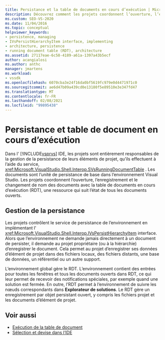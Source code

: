 ```yaml
---
title: Persistance et la table de documents en cours d’exécution | Microsoft Docs
description: Découvrez comment les projets coordonnent l’ouverture, l’enregistrement et le changement de nom des documents dans la table de document en cours d’exécution, qui effectue le suivi de l’état des documents dans l’IDE de Visual Studio.
ms.custom: SEO-VS-2020
ms.date: 11/04/2016
ms.topic: conceptual
helpviewer_keywords:
- persistence, managing
- IVsPersistHierarchyItem interface, implementing
- architecture, persistence
- running document table (RDT), architecture
ms.assetid: 27117eae-6c58-4189-a61a-1397a43b5ecf
author: acangialosi
ms.author: anthc
manager: jmartens
ms.workload:
- vssdk
ms.openlocfilehash: 6070cba3e24f16da0bf5619fc979e0d4471971c0
ms.sourcegitcommit: ae6d47b09a439cd0e13180f5e89510e3e347fd47
ms.translationtype: MT
ms.contentlocale: fr-FR
ms.lasthandoff: 02/08/2021
ms.locfileid: "99895438"
---
```

# <a name="persistence-and-the-running-document-table"></a>Persistance et table de document en cours d’exécution
Dans l' [!INCLUDE[vsprvs](../../code-quality/includes/vsprvs_md.md)] IDE, les projets sont entièrement responsables de la gestion de la persistance de leurs éléments de projet, qu’ils effectuent à l’aide du service, <xref:Microsoft.VisualStudio.Shell.Interop.SVsRunningDocumentTable> . Les documents sont l’unité de persistance de base dans l’environnement Visual Studio. Les projets coordonnent l’ouverture, l’enregistrement et le changement de nom des documents avec la table de documents en cours d’exécution (RDT), une ressource qui suit l’état de tous les documents ouverts.

## <a name="managing-persistence"></a>Gestion de la persistance
 Les projets contrôlent le service de persistance de l’environnement en implémentant l' <xref:Microsoft.VisualStudio.Shell.Interop.IVsPersistHierarchyItem> interface. Alors que l’environnement ne demande jamais directement à un document de persister, il demande au projet propriétaire (ou à la hiérarchie) d’enregistrer le document. Cela permet au projet d’enregistrer ses données d’élément de projet dans des fichiers locaux, des fichiers distants, une base de données, un référentiel ou un autre support.

 L’environnement global gère le RDT. L’environnement contient des entrées pour toutes les fenêtres et tous les documents ouverts dans RDT, ce qui leur permet de recevoir des notifications spéciales, par exemple quand une solution est fermée. En outre, l’RDT permet à l’environnement de suivre les nœuds correspondants dans **Explorateur de solutions**. Le RDT gère un enregistrement par objet persistant ouvert, y compris les fichiers projet et les documents d’élément de projet.

## <a name="see-also"></a>Voir aussi
- [Exécution de la table de document](../../extensibility/internals/running-document-table.md)
- [Sélection et devise dans l’IDE](../../extensibility/internals/selection-and-currency-in-the-ide.md)
